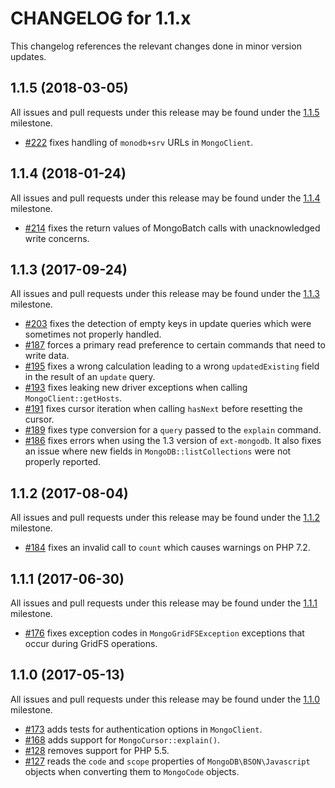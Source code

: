 CHANGELOG for 1.1.x
===================

This changelog references the relevant changes done in minor version updates.

1.1.5 (2018-03-05)
-----------------

All issues and pull requests under this release may be found under the
[1.1.5](https://github.com/alcaeus/mongo-php-adapter/issues?q=milestone%3A1.1.5)
milestone.

 * [#222](https://github.com/alcaeus/mongo-php-adapter/pull/222) fixes handling
 of `monodb+srv` URLs in `MongoClient`.

1.1.4 (2018-01-24)
------------------

All issues and pull requests under this release may be found under the
[1.1.4](https://github.com/alcaeus/mongo-php-adapter/issues?q=milestone%3A1.1.4)
milestone.

 * [#214](https://github.com/alcaeus/mongo-php-adapter/pull/214) fixes the
return values of MongoBatch calls with unacknowledged write concerns.

1.1.3 (2017-09-24)
------------------

All issues and pull requests under this release may be found under the
[1.1.3](https://github.com/alcaeus/mongo-php-adapter/issues?q=milestone%3A1.1.3)
milestone.

 * [#203](https://github.com/alcaeus/mongo-php-adapter/pull/203) fixes the
 detection of empty keys in update queries which were sometimes not properly
 handled.
 * [#187](https://github.com/alcaeus/mongo-php-adapter/pull/187) forces a
 primary read preference to certain commands that need to write data.
 * [#195](https://github.com/alcaeus/mongo-php-adapter/pull/195) fixes a wrong
 calculation leading to a wrong `updatedExisting` field in the result of an
 `update` query.
 * [#193](https://github.com/alcaeus/mongo-php-adapter/pull/193) fixes leaking
 new driver exceptions when calling `MongoClient::getHosts`. 
 * [#191](https://github.com/alcaeus/mongo-php-adapter/pull/191) fixes cursor
 iteration when calling `hasNext` before resetting the cursor.
 * [#189](https://github.com/alcaeus/mongo-php-adapter/pull/189) fixes type
 conversion for a `query` passed to the `explain` command. 
 * [#186](https://github.com/alcaeus/mongo-php-adapter/pull/186) fixes errors when
 using the 1.3 version of `ext-mongodb`. It also fixes an issue where new fields
 in `MongoDB::listCollections` were not properly reported.

1.1.2 (2017-08-04)
------------------

All issues and pull requests under this release may be found under the
[1.1.2](https://github.com/alcaeus/mongo-php-adapter/issues?q=milestone%3A1.1.2)
milestone.

 * [#184](https://github.com/alcaeus/mongo-php-adapter/pull/184) fixes an invalid
 call to `count` which causes warnings on PHP 7.2.

1.1.1 (2017-06-30)
------------------

All issues and pull requests under this release may be found under the
[1.1.1](https://github.com/alcaeus/mongo-php-adapter/issues?q=milestone%3A1.1.1)
milestone.

 * [#176](https://github.com/alcaeus/mongo-php-adapter/pull/176) fixes exception
 codes in `MongoGridFSException` exceptions that occur during GridFS operations.

1.1.0 (2017-05-13)
------------------

All issues and pull requests under this release may be found under the
[1.1.0](https://github.com/alcaeus/mongo-php-adapter/issues?q=milestone%3A1.1.0)
milestone.

 * [#173](https://github.com/alcaeus/mongo-php-adapter/pull/173) adds tests for
 authentication options in `MongoClient`.
 * [#168](https://github.com/alcaeus/mongo-php-adapter/pull/168) adds support for
 `MongoCursor::explain()`.
 * [#128](https://github.com/alcaeus/mongo-php-adapter/pull/128) removes support
 for PHP 5.5.
 * [#127](https://github.com/alcaeus/mongo-php-adapter/pull/127) reads the `code`
 and `scope` properties of `MongoDB\BSON\Javascript` objects when converting them
 to `MongoCode` objects.
